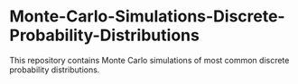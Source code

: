 # Monte-Carlo-Simulations-Discrete-Probability-Distributions
This repository contains Monte Carlo simulations of most common discrete probability distributions. 
